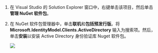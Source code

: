 ﻿1. 在 Visual Studio 的 Solution Explorer 窗口中，右键单击该项目，然后单击**管理 NuGet 软件包**。

2. 在 NuGet 软件包管理器中，单击**联机**和**包括预发行版**。将 **Microsoft.IdentityModel.Clients.ActiveDirectory** 输入为搜索项。然后，单击**安装**以安装 Active Directory 身份验证库 Nuget 软件包。 

   ![](./media/mobile-services-dotnet-adal-install-nuget/mobile-services-adal-nuget-package.png)
